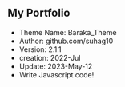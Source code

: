 ## My Portfolio
- Theme Name: Baraka_Theme
- Author: github.com/suhag10
- Version: 2.1.1
- creation: 2022-Jul
- Update: 2023-May-12
- Write Javascript code!